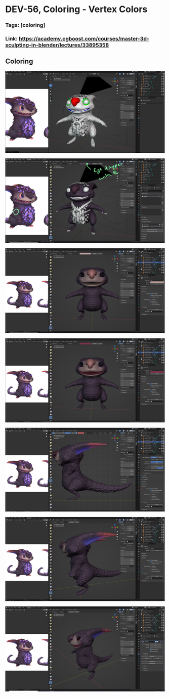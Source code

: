 # DEV-56, Coloring - Vertex Colors
### Tags: [coloring]
### Link: <https://academy.cgboost.com/courses/master-3d-sculpting-in-blender/lectures/33895358>

## Coloring

![](../images/DEV-56/DEV-56-A1.png)

![](../images/DEV-56/DEV-56-A2.png)

![](../images/DEV-56/DEV-56-A3.png)

![](../images/DEV-56/DEV-56-A4.png)

![](../images/DEV-56/DEV-56-A5.png)

![](../images/DEV-56/DEV-56-A6.png)

![](../images/DEV-56/DEV-56-A7.png)

